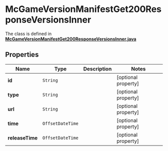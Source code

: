 

# McGameVersionManifestGet200ResponseVersionsInner

The class is defined in **[McGameVersionManifestGet200ResponseVersionsInner.java](../../src/main/java/org/openapitools/model/McGameVersionManifestGet200ResponseVersionsInner.java)**

## Properties

Name | Type | Description | Notes
------------ | ------------- | ------------- | -------------
**id** | `String` |  |  [optional property]
**type** | `String` |  |  [optional property]
**url** | `String` |  |  [optional property]
**time** | `OffsetDateTime` |  |  [optional property]
**releaseTime** | `OffsetDateTime` |  |  [optional property]








